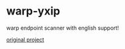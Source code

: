 # warp-yxip
warp endpoint scanner with english support!

[original project](https://gitlab.com/Misaka-blog/warp-script/)
